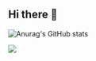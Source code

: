 ## Hi there 👋

<!--
**danel-phang/danel-phang** is a ✨ _special_ ✨ repository because its `README.md` (this file) appears on your GitHub profile.

Here are some ideas to get you started:

- 🔭 I’m currently working on ...
- 🌱 I’m currently learning ...
- 👯 I’m looking to collaborate on ...
- 🤔 I’m looking for help with ...
- 💬 Ask me about ...
- 📫 How to reach me: ...
- 😄 Pronouns: ...
- ⚡ Fun fact: ...
-->

![Anurag's GitHub stats](https://github-readme-stats.vercel.app/api?username=danel-phang&show_icons=true&theme=vue&count_private=true)


[![](https://github-profile-summary-cards.vercel.app/api/cards/profile-details?username=danel-phang&theme=default)](https://github.com/vn7n24fzkq/github-profile-summary-cards)
